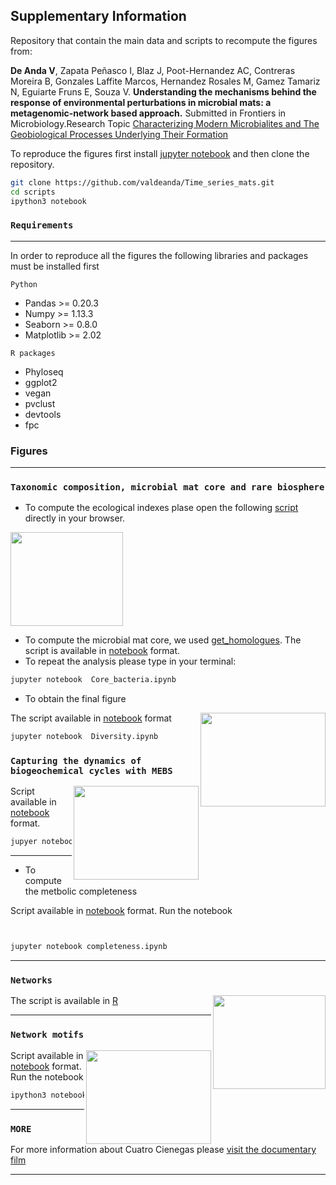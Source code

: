 ## Supplementary Information

Repository that contain the main data and scripts to recompute the figures from: 

**De Anda V**, Zapata Peñasco I, Blaz J, Poot-Hernandez AC, Contreras Moreira B, Gonzales Laffite Marcos, Hernandez Rosales M, Gamez Tamariz N, Eguiarte Fruns E, Souza V. **Understanding the mechanisms behind the response of environmental perturbations in microbial mats: a metagenomic-network based approach.** Submitted in Frontiers in Microbiology.Research Topic [Characterizing Modern Microbialites and The Geobiological Processes Underlying Their Formation](https://www.frontiersin.org/research-topics/5694/characterizing-modern-microbialites-and-the-geobiological-processes-underlying-their-formation)




To reproduce the figures first install [jupyter notebook](http://jupyter.org/install.html) and then clone the repository.  

```bash
git clone https://github.com/valdeanda/Time_series_mats.git
cd scripts 
ipython3 notebook 
```

### `Requirements`

---

In order to reproduce all the figures the following libraries and packages must be installed first 

`Python`
+ Pandas >= 0.20.3 
+ Numpy >= 1.13.3
+ Seaborn >= 0.8.0
+ Matplotlib >= 2.02

`R packages`
+ Phyloseq
+ ggplot2
+ vegan 
+ pvclust
+ devtools 
+ fpc


###  Figures

---

### `Taxonomic composition, microbial mat core and rare biosphere`

+ To compute the ecological indexes plase open the following [script](https://valdeanda.github.io/Time_series_mats/scripts/AlfaDiversity.html)  directly in your browser. 

<img src="https://valdeanda.github.io/Time_series_mats/figures/Figure1.png" width="180" height="150" align="righ">

+ To compute the microbial mat core, we used [get_homologues](https://github.com/eead-csic-compbio/get_homologues). The script is available in [notebook](https://github.com/valdeanda/Time_series_mats/blob/master/scripts/Core_bacteria.ipynb) format. 
+ To repeat the analysis please type in your terminal: 

```bash
jupyter notebook  Core_bacteria.ipynb
```

+ To obtain the final figure 


<img src="https://valdeanda.github.io/Time_series_mats/figures/Figure2.png" width="200" height="150" align="right">

The script available in [notebook](https://github.com/valdeanda/Time_series_mats/blob/master/scripts/Diversity.ipynb) format


```bash
jupyter notebook  Diversity.ipynb
```

### `Capturing the dynamics of biogeochemical cycles with MEBS`


<img src="https://valdeanda.github.io/Time_series_mats/figures/Figure6.png" width="200" height="150" align="right">

Script available in  [notebook](https://github.com/valdeanda/Time_series_mats/blob/master/scripts/MebsInTime.ipynb) format. 


```bash
jupyer notebook MebsInTime.ipynb
```

---

+ To compute the metbolic  completeness


Script available in  [notebook](https://github.com/valdeanda/Time_series_mats/blob/master/scripts/completeness.ipynb) format.
Run the notebook

```bash


jupyter notebook completeness.ipynb
```


---

### `Networks`

<img src="https://valdeanda.github.io/Time_series_mats/figures/networkA.png" width="180" height="150" align="right">

The script  is available in [R](https://github.com/valdeanda/Time_series_mats/blob/master/scripts/finalToPlot.R)

---


### `Network motifs`

<img src="https://valdeanda.github.io/Time_series_mats/figures/motifs.png" width="200" height="150" align="right">

Script available in [notebook](https://github.com/valdeanda/Time_series_mats/blob/master/scripts/Motifs.ipynb) format.
Run the notebook

```bash
ipython3 notebook Motifs.ipynb
```
---





### `MORE`

For more information about Cuatro Cienegas please [visit the documentary film](http://documentalcuatrocienegas.com/)

---
